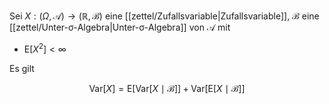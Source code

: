 Sei $X : (\Omega, \mathcal{A}) \to (\mathbb{R}, \mathscr{B})$ eine [[zettel/Zufallsvariable|Zufallsvariable]], $\mathcal{B}$ eine [[zettel/Unter-σ-Algebra|Unter-σ-Algebra]] von $\mathcal{A}$ mit
- $\text{E}[X^2] \lt \infty$

Es gilt

$$
	\text{Var}[X] = \text{E}[\text{Var}[X \mid \mathcal{B}]] + \text{Var}[\text{E}[X \mid \mathcal{B}]]
$$